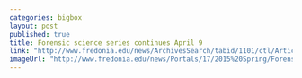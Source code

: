 ```yaml
---
categories: bigbox
layout: post
published: true
title: Forensic science series continues April 9
link: "http://www.fredonia.edu/news/ArchivesSearch/tabid/1101/ctl/ArticleView/mid/1878/articleId/5281/Forensic_science_series_continues_April_9.aspx"
imageUrl: "http://www.fredonia.edu/news/Portals/17/2015%20Spring/Forensic_Science_Poster_for-web.jpg"
---
```



